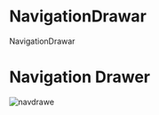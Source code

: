 # NavigationDrawar
NavigationDrawar

# Navigation Drawer

![navdrawe](https://user-images.githubusercontent.com/61373662/113373253-11e52f80-9388-11eb-907c-d90626007be9.gif)
